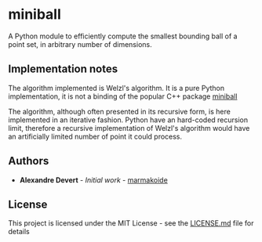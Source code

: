 # miniball
A Python module to efficiently compute the smallest bounding ball of a point 
set, in arbitrary number of dimensions.

## Implementation notes

The algorithm implemented is Welzl's algorithm. It is a pure Python implementation,
it is not a binding of the popular C++ package [miniball](https://people.inf.ethz.ch/gaertner/subdir/software/miniball.html)

The algorithm, although often presented in its recursive form, is here implemented
in an iterative fashion. Python have an hard-coded recursion limit, therefore
a recursive implementation of Welzl's algorithm would have an artificially limited
number of point it could process.

## Authors

* **Alexandre Devert** - *Initial work* - [marmakoide](https://github.com/marmakoide)

## License

This project is licensed under the MIT License - see the [LICENSE.md](LICENSE.md) file for details


